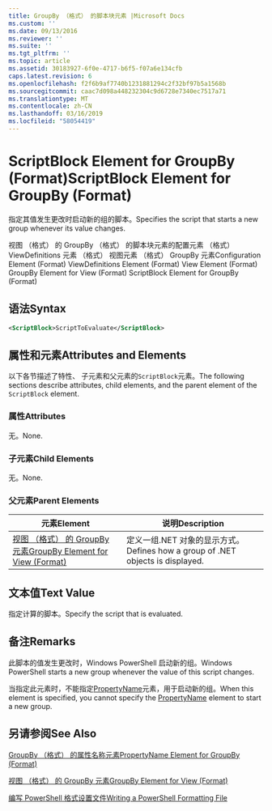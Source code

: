 ```yaml
---
title: GroupBy （格式） 的脚本块元素 |Microsoft Docs
ms.custom: ''
ms.date: 09/13/2016
ms.reviewer: ''
ms.suite: ''
ms.tgt_pltfrm: ''
ms.topic: article
ms.assetid: 30183927-6f0e-4717-b6f5-f07a6e134cfb
caps.latest.revision: 6
ms.openlocfilehash: f2f6b9af7740b1231881294c2f32bf97b5a1568b
ms.sourcegitcommit: caac7d098a448232304c9d6728e7340ec7517a71
ms.translationtype: MT
ms.contentlocale: zh-CN
ms.lasthandoff: 03/16/2019
ms.locfileid: "58054419"
---
```

# <a name="scriptblock-element-for-groupby-format"></a><span data-ttu-id="60559-102">ScriptBlock Element for GroupBy (Format)</span><span class="sxs-lookup"><span data-stu-id="60559-102">ScriptBlock Element for GroupBy (Format)</span></span>

<span data-ttu-id="60559-103">指定其值发生更改时启动新的组的脚本。</span><span class="sxs-lookup"><span data-stu-id="60559-103">Specifies the script that starts a new group whenever its value changes.</span></span>

<span data-ttu-id="60559-104">视图 （格式） 的 GroupBy （格式） 的脚本块元素的配置元素 （格式） ViewDefinitions 元素 （格式） 视图元素 （格式） GroupBy 元素</span><span class="sxs-lookup"><span data-stu-id="60559-104">Configuration Element (Format) ViewDefinitions Element (Format) View Element (Format) GroupBy Element for View (Format) ScriptBlock Element for GroupBy (Format)</span></span>

## <a name="syntax"></a><span data-ttu-id="60559-105">语法</span><span class="sxs-lookup"><span data-stu-id="60559-105">Syntax</span></span>

```xml
<ScriptBlock>ScriptToEvaluate</ScriptBlock>
```

## <a name="attributes-and-elements"></a><span data-ttu-id="60559-106">属性和元素</span><span class="sxs-lookup"><span data-stu-id="60559-106">Attributes and Elements</span></span>

<span data-ttu-id="60559-107">以下各节描述了特性、 子元素和父元素的`ScriptBlock`元素。</span><span class="sxs-lookup"><span data-stu-id="60559-107">The following sections describe attributes, child elements, and the parent element of the `ScriptBlock` element.</span></span>

### <a name="attributes"></a><span data-ttu-id="60559-108">属性</span><span class="sxs-lookup"><span data-stu-id="60559-108">Attributes</span></span>

<span data-ttu-id="60559-109">无。</span><span class="sxs-lookup"><span data-stu-id="60559-109">None.</span></span>

### <a name="child-elements"></a><span data-ttu-id="60559-110">子元素</span><span class="sxs-lookup"><span data-stu-id="60559-110">Child Elements</span></span>

<span data-ttu-id="60559-111">无。</span><span class="sxs-lookup"><span data-stu-id="60559-111">None.</span></span>

### <a name="parent-elements"></a><span data-ttu-id="60559-112">父元素</span><span class="sxs-lookup"><span data-stu-id="60559-112">Parent Elements</span></span>

|<span data-ttu-id="60559-113">元素</span><span class="sxs-lookup"><span data-stu-id="60559-113">Element</span></span>|<span data-ttu-id="60559-114">说明</span><span class="sxs-lookup"><span data-stu-id="60559-114">Description</span></span>|
|-------------|-----------------|
|[<span data-ttu-id="60559-115">视图 （格式） 的 GroupBy 元素</span><span class="sxs-lookup"><span data-stu-id="60559-115">GroupBy Element for View (Format)</span></span>](./groupby-element-for-view-format.md)|<span data-ttu-id="60559-116">定义一组.NET 对象的显示方式。</span><span class="sxs-lookup"><span data-stu-id="60559-116">Defines how a group of .NET objects is displayed.</span></span>|

## <a name="text-value"></a><span data-ttu-id="60559-117">文本值</span><span class="sxs-lookup"><span data-stu-id="60559-117">Text Value</span></span>

<span data-ttu-id="60559-118">指定计算的脚本。</span><span class="sxs-lookup"><span data-stu-id="60559-118">Specify the script that is evaluated.</span></span>

## <a name="remarks"></a><span data-ttu-id="60559-119">备注</span><span class="sxs-lookup"><span data-stu-id="60559-119">Remarks</span></span>

<span data-ttu-id="60559-120">此脚本的值发生更改时，Windows PowerShell 启动新的组。</span><span class="sxs-lookup"><span data-stu-id="60559-120">Windows PowerShell starts a new group whenever the value of this script changes.</span></span>

<span data-ttu-id="60559-121">当指定此元素时，不能指定[PropertyName](http://msdn.microsoft.com/en-us/396dede0-039a-4a87-a5ef-3ecabb729676)元素，用于启动新的组。</span><span class="sxs-lookup"><span data-stu-id="60559-121">When this element is specified, you cannot specify the [PropertyName](http://msdn.microsoft.com/en-us/396dede0-039a-4a87-a5ef-3ecabb729676) element to start a new group.</span></span>

## <a name="see-also"></a><span data-ttu-id="60559-122">另请参阅</span><span class="sxs-lookup"><span data-stu-id="60559-122">See Also</span></span>

[<span data-ttu-id="60559-123">GroupBy （格式） 的属性名称元素</span><span class="sxs-lookup"><span data-stu-id="60559-123">PropertyName Element for GroupBy (Format)</span></span>](./propertyname-element-for-groupby-format.md)

[<span data-ttu-id="60559-124">视图 （格式） 的 GroupBy 元素</span><span class="sxs-lookup"><span data-stu-id="60559-124">GroupBy Element for View (Format)</span></span>](./groupby-element-for-view-format.md)

[<span data-ttu-id="60559-125">编写 PowerShell 格式设置文件</span><span class="sxs-lookup"><span data-stu-id="60559-125">Writing a PowerShell Formatting File</span></span>](./writing-a-powershell-formatting-file.md)
